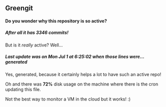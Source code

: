 ## Greengit

#### Do you wonder why this repository is so active?

##### After all it has 3346 commits!

But is it *really* active? Well...

##### Last update was on Mon Jul 1 at 6:25:02 when those lines were... generated

Yes, generated, because it certainly helps a lot to have such an active repo!

Oh and there was **72%** disk usage on the machine
where there is the cron updating this file.

Not the best way to monitor a VM in the cloud but it works! :)
